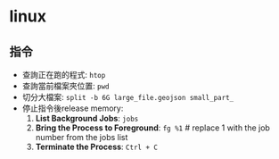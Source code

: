 # linux
## 指令
- 查詢正在跑的程式: `htop`
- 查詢當前檔案夾位置: `pwd`
- 切分大檔案: `split -b 6G large_file.geojson small_part_`
- 停止指令後release memory:
    1. **List Background Jobs**: `jobs`
    2. **Bring the Process to Foreground**: `fg %1`  # replace 1 with the job number from the jobs list
    3. **Terminate the Process**: `Ctrl + C`

